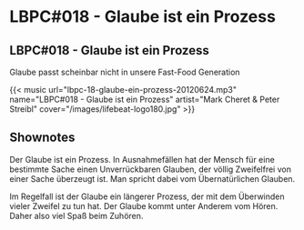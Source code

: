 # LBPC#018 - Glaube ist ein Prozess


## LBPC#018 - Glaube ist ein Prozess

Glaube passt scheinbar nicht in unsere Fast-Food Generation

{{< music url="lbpc-18-glaube-ein-prozess-20120624.mp3" name="LBPC#018 - Glaube ist ein Prozess" artist="Mark Cheret & Peter Streibl" cover="/images/lifebeat-logo180.jpg" >}}

## Shownotes

Der Glaube ist ein Prozess. In Ausnahmefällen hat der Mensch für eine bestimmte Sache einen Unverrückbaren Glauben, der völlig Zweifelfrei von einer Sache überzeugt ist. Man spricht dabei vom Übernatürlichen Glauben.

Im Regelfall ist der Glaube ein längerer Prozess, der mit dem Überwinden vieler Zweifel zu tun hat. Der Glaube kommt unter Anderem vom Hören. Daher also viel Spaß beim Zuhören.

